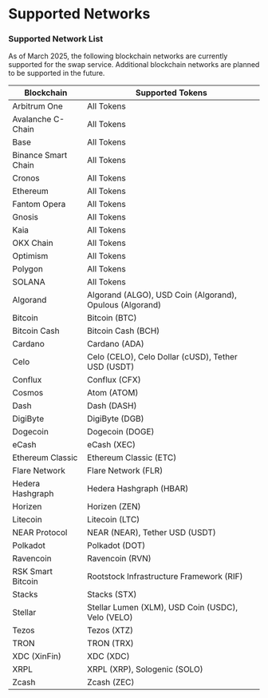 # Supported Networks

### Supported Network List

As of March 2025, the following blockchain networks are currently supported for the swap service. Additional blockchain networks are planned to be supported in the future.

| Blockchain          | Supported Tokens                                         |
| ------------------- | -------------------------------------------------------- |
| Arbitrum One        | All Tokens                                               |
| Avalanche C-Chain   | All Tokens                                               |
| Base                | All Tokens                                               |
| Binance Smart Chain | All Tokens                                               |
| Cronos              | All Tokens                                               |
| Ethereum            | All Tokens                                               |
| Fantom Opera        | All Tokens                                               |
| Gnosis              | All Tokens                                               |
| Kaia                | All Tokens                                               |
| OKX Chain           | All Tokens                                               |
| Optimism            | All Tokens                                               |
| Polygon             | All Tokens                                               |
| SOLANA              | All Tokens                                               |
| Algorand            | Algorand (ALGO), USD Coin (Algorand), Opulous (Algorand) |
| Bitcoin             | Bitcoin (BTC)                                            |
| Bitcoin Cash        | Bitcoin Cash (BCH)                                       |
| Cardano             | Cardano (ADA)                                            |
| Celo                | Celo (CELO), Celo Dollar (cUSD), Tether USD (USDT)       |
| Conflux             | Conflux (CFX)                                            |
| Cosmos              | Atom (ATOM)                                              |
| Dash                | Dash (DASH)                                              |
| DigiByte            | DigiByte (DGB)                                           |
| Dogecoin            | Dogecoin (DOGE)                                          |
| eCash               | eCash (XEC)                                              |
| Ethereum Classic    | Ethereum Classic (ETC)                                   |
| Flare Network       | Flare Network (FLR)                                      |
| Hedera Hashgraph    | Hedera Hashgraph (HBAR)                                  |
| Horizen             | Horizen (ZEN)                                            |
| Litecoin            | Litecoin (LTC)                                           |
| NEAR Protocol       | NEAR (NEAR), Tether USD (USDT)                           |
| Polkadot            | Polkadot (DOT)                                           |
| Ravencoin           | Ravencoin (RVN)                                          |
| RSK Smart Bitcoin   | Rootstock Infrastructure Framework (RIF)                 |
| Stacks              | Stacks (STX)                                             |
| Stellar             | Stellar Lumen (XLM), USD Coin (USDC), Velo (VELO)        |
| Tezos               | Tezos (XTZ)                                              |
| TRON                | TRON (TRX)                                               |
| XDC (XinFin)        | XDC (XDC)                                                |
| XRPL                | XRPL (XRP), Sologenic (SOLO)                             |
| Zcash               | Zcash (ZEC)                                              |

